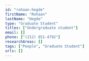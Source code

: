 ```yaml
---
id: "rohaan-hegde"
firstName: "Rohaan"
lastName: "Hegde"
type: "Graduate Student"
titles: ["Undergraduate student"]
email: []
phone: ["(212) 851-4792"]
researchAreas: []
tags: ["People", "Graduate Student"]
urls: []
---
```

